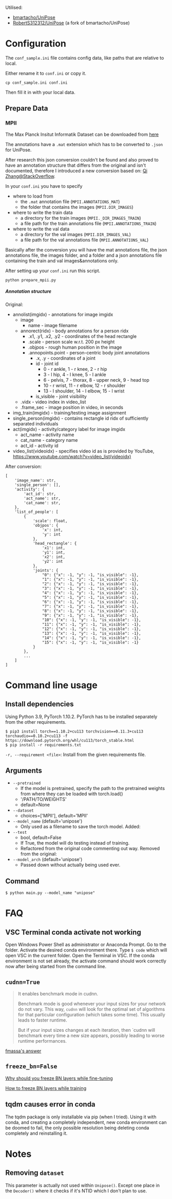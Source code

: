 Utilised:
- [bmartacho/UniPose](https://github.com/bmartacho/UniPose)
- [RobertS312312/UniPose](https://github.com/RobertS312312/UniPose) (a fork of bmartacho/UniPose)

# Configuration

The `conf_sample.ini` file contains config data, like paths that are relative to local.

Either rename it to `conf.ini` or copy it.
```
cp conf_sample.ini conf.ini
```
Then fill it in with your local data.

## Prepare Data

### MPII

The Max Planck Insitut Informatik Dataset can be downloaded from [here](http://human-pose.mpi-inf.mpg.de/#download)

The annotations have a `.mat` extension which has to be converted to `.json` for UniPose.

After research this json conversion couldn't be found and also proved to have an annotation structure that differs from the original and isn't documented, therefore I introduced a new conversion based on: [Qi Zhang@StackOverflow](https://stackoverflow.com/a/61074404/13497164).

In your `conf.ini` you have to specify

* where to load from
    * the `.mat` annotation file (`MPII.ANNOTATIONS_MAT`)
    * the folder that contains the images (`MPII.DIR_IMAGES`)
* where to write the train data
    * a directory for the train images (`MPII._DIR_IMAGES_TRAIN`)
    * a file path for the train annotations file (`MPII.ANNOTATIONS_TRAIN`)
* where to write the val data
    * a directory for the val images (`MPII.DIR_IMAGES_VAL`)
    * a file path for the val annotations file (`MPII.ANNOTATIONS_VAL`)

Basically after the conversion you will have the mat annotations file, the json annotations file, the images folder, and a folder and a json annotations file containing the train and val images&annotations only.

After setting up your `conf.ini` run this script.
```
python prepare_mpii.py
```

##### Annotation structure

Original:

* annolist(imgidx) - annotations for image imgidx
    * image
        * name - image filename
    * annorect(ridx) - body annotations for a person ridx
        * .x1, .y1, .x2, .y2 - coordinates of the head rectangle
        * .scale - person scale w.r.t. 200 px height
        * .objpos - rough human position in the image
        * .annopoints.point - person-centric body joint annotations
            * .x, .y - coordinates of a joint
            * id - joint id 
                * 0 - r ankle, 1 - r knee, 2 - r hip
                * 3 - l hip, 4 - l knee, 5 - l ankle
                * 6 - pelvis, 7 - thorax, 8 - upper neck, 9 - head top
                * 10 - r wrist, 11 - r elbow, 12 - r shoulder
                * 13 - l shoulder, 14 - l elbow, 15 - l wrist
            * is_visible - joint visibility
    * .vidx - video index in video_list
    * .frame_sec - image position in video, in seconds
* img_train(imgidx) - training/testing image assignment
* single_person(imgidx) - contains rectangle id ridx of sufficiently separated individuals
* act(imgidx) - activity/category label for image imgidx
    * act_name - activity name
    * cat_name - category name
    * act_id - activity id
* video_list(videoidx) - specifies video id as is provided by YouTube, https://www.youtube.com/watch?v=video_list(videoidx)

After conversion:
```
[
    'image_name': str,
    'single_person': [],
    'activity': {
        'act_id': str,
        'act_name': str,
        'cat_name': str,
    },
    'list_of_people': [
        {
            'scale': float,
            'objpos': {
                'x': int,
                'y': int
            },
            'head_rectangle': {
                'x1': int,
                'y1': int,
                'x2': int,
                'y2': int
            },
            'joints': {
                "0": {"x": -1, "y": -1, "is_visible": -1},
                "1": {"x": -1, "y": -1, "is_visible": -1},
                "2": {"x": -1, "y": -1, "is_visible": -1},
                "3": {"x": -1, "y": -1, "is_visible": -1},
                "4": {"x": -1, "y": -1, "is_visible": -1},
                "5": {"x": -1, "y": -1, "is_visible": -1},
                "6": {"x": -1, "y": -1, "is_visible": -1},
                "7": {"x": -1, "y": -1, "is_visible": -1},
                "8": {"x": -1, "y": -1, "is_visible": -1},
                "9": {"x": -1, "y": -1, "is_visible": -1},
                "10": {"x": -1, "y": -1, "is_visible": -1},
                "11": {"x": -1, "y": -1, "is_visible": -1},
                "12": {"x": -1, "y": -1, "is_visible": -1},
                "13": {"x": -1, "y": -1, "is_visible": -1},
                "14": {"x": -1, "y": -1, "is_visible": -1},
                "15": {"x": -1, "y": -1, "is_visible": -1}
            }
        },
        ...
    ]
]
```

# Command line usage

## Install dependencies

Using Python 3.9, PyTorch 1.10.2.
PyTorch has to be installed separately from the other requirements.
```
$ pip3 install torch==1.10.2+cu113 torchvision==0.11.3+cu113 torchaudio==0.10.2+cu113 -f https://download.pytorch.org/whl/cu113/torch_stable.html
$ pip install -r requirements.txt
```

`-r, --requirement <file>`:
Install from the given requirements file.

## Arguments

- `--pretrained`
    * If the model is pretrained, specify the path to the pretrained weights from where they can be loaded with torch.load()
    * '/PATH/TO/WEIGHTS'
    * default=None
- `--dataset`
    * choices=['MPII'], default='MPII'
- `--model_name` (default='unipose')
    * Only used as a filename to save the torch model.
Added:
- `--test`
    * bool, default=False
    * If True, the model will do testing instead of training.
    * Refactored from the original code commenting out way.
Removed from the original:
- `--model_arch` (default='unipose')
    * Passed down without actually being used ever.

## Command

```
$ python main.py --model_name "unipose"
```

# FAQ

## VSC Terminal conda activate not working

Open Windows Power Shell as administrator or Anaconda Prompt.
Go to the folder.
Activate the desired conda environment there.
Type `$ code` which will open VSC in the current folder.
Open the Terminal in VSC.
If the conda environment is not set already, the activate command should work correctly now after being started from the command line.

## `cudnn=True`

> It enables benchmark mode in cudnn.
>
> Benchmark mode is good whenever your input sizes for your network do not vary. This way, `cudnn` will look for the optimal set of algorithms for that particular configuration (which takes some time). This usually leads to faster runtime.
>
> But if your input sizes changes at each iteration, then `cudnn will benchmark every time a new size appears, possibly leading to worse runtime performances.

[fmassa's answer](https://discuss.pytorch.org/t/what-does-torch-backends-cudnn-benchmark-do/5936/2)

## `freeze_bn=False`

[Why should you freeze BN layers while fine-tuning](https://stackoverflow.com/questions/63016740/why-its-necessary-to-frozen-all-inner-state-of-a-batch-normalization-layer-when)

[How to freeze BN layers while training](https://discuss.pytorch.org/t/how-to-freeze-bn-layers-while-training-the-rest-of-network-mean-and-var-wont-freeze/89736/11)

## tqdm causes error in conda

The tqdm package is only installable via pip (when I tried).
Using it with conda, and creating a completely independent, new conda environment can be doomed to fail, the only possible resolution being deleting conda completely and reinstalling it.

# Notes

## Removing `dataset`

This parameter is actually not used within `Unipose()`.
Except one place in the `Decoder()` where it checks if it's NTID which I don't plan to use.
